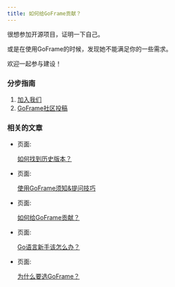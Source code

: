 ```yaml
---
title: 如何给GoFrame贡献？
---
```


很想参加开源项目，证明一下自己。

或是在使用GoFrame的时候，发现她不能满足你的一些需求。

欢迎一起参与建设！

### 分步指南

1. [加入我们](/docs/加入我们/加入我们)
2. [GoFrame社区投稿](https://goframe.org/pages/viewpage.action?pageId=3673232)

### 相关的文章

- 页面:

  [如何找到历史版本？](/docs/其他资料/文档小助手-向导/如何找到历史版本？)

- 页面:

  [使用GoFrame须知&提问技巧](/docs/其他资料/文档小助手-向导/使用GoFrame须知&提问技巧)

- 页面:

  [如何给GoFrame贡献？](/docs/其他资料/文档小助手-向导/如何给GoFrame贡献？)

- 页面:

  [Go语言新手该怎么办？](/docs/其他资料/文档小助手-向导/Go语言新手该怎么办？)

- 页面:

  [为什么要选GoFrame？](/docs/其他资料/文档小助手-向导/为什么要选GoFrame？)